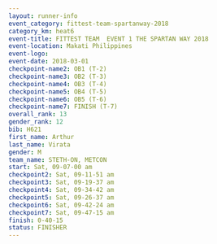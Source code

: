 ```yaml
---
layout: runner-info 
event_category: fittest-team-spartanway-2018 
category_km: heat6 
event-title: FITTEST TEAM  EVENT 1 THE SPARTAN WAY 2018 
event-location: Makati Philippines 
event-logo: 
event-date: 2018-03-01 
checkpoint-name2: OB1 (T-2) 
checkpoint-name3: OB2 (T-3) 
checkpoint-name4: OB3 (T-4) 
checkpoint-name5: OB4 (T-5) 
checkpoint-name6: OB5 (T-6) 
checkpoint-name7: FINISH (T-7) 
overall_rank: 13
gender_rank: 12
bib: H621
first_name: Arthur
last_name: Virata
gender: M
team_name: STETH-ON, METCON
start: Sat, 09-07-00 am
checkpoint2: Sat, 09-11-51 am
checkpoint3: Sat, 09-19-37 am
checkpoint4: Sat, 09-34-42 am
checkpoint5: Sat, 09-26-37 am
checkpoint6: Sat, 09-42-24 am
checkpoint7: Sat, 09-47-15 am
finish: 0-40-15
status: FINISHER
---
```

